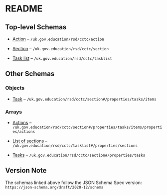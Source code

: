 # README

## Top-level Schemas

*   [Action](./action.md "A single action which can be taken within a task") – `/uk.gov.education/rsd/cctc/action`

*   [Section](./section.md "A single section within a task list") – `/uk.gov.education/rsd/cctc/section`

*   [Task list](./tasklist.md "A top-level definition of a task list") – `/uk.gov.education/rsd/cctc/tasklist`

## Other Schemas

### Objects

*   [Task](./section-properties-tasks-task.md "A task on the task list, which contains one or more actions") – `/uk.gov.education/rsd/cctc/section#/properties/tasks/items`

### Arrays

*   [Actions](./section-properties-tasks-task-properties-actions.md "A list of actions which collectively make up a task") – `/uk.gov.education/rsd/cctc/section#/properties/tasks/items/properties/actions`

*   [List of sections](./tasklist-properties-list-of-sections.md "A list of names of section definition files, in the order they should appear") – `/uk.gov.education/rsd/cctc/tasklist#/properties/sections`

*   [Tasks](./section-properties-tasks.md "A list of tasks within a section") – `/uk.gov.education/rsd/cctc/section#/properties/tasks`

## Version Note

The schemas linked above follow the JSON Schema Spec version: `https://json-schema.org/draft/2020-12/schema`
